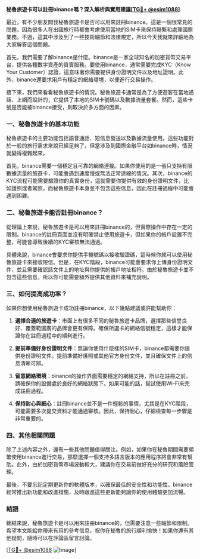 **秘魯旅遊卡可以註冊binance嗎？深入解析與實用建議[[TG💪+ @esim1088](https://t.me/s/esim1088)]**

最近，有不少朋友問我秘魯旅遊卡是否可以用來註冊binance。這是一個很常見的問題，因為很多人在出國旅行時都會考慮使用當地的SIM卡來保持聯繫和處理國際業務。不過，這其中涉及到了一些技術細節和法律規定，所以今天我就來詳細地為大家解答這個問題。

首先，我們需要了解binance是什麼。binance是一家全球知名的加密貨幣交易平台，提供各種數字資產的買賣服務。要使用binance，通常需要完成KYC（Know Your Customer）認證，這意味著你需要提供身份證明文件以及地址證明。此外，binance還要求用戶有穩定的網絡環境，以便進行交易操作。

接下來，我們來看看秘魯旅遊卡的情況。秘魯旅遊卡通常是為了方便遊客在當地通話、上網而設計的，它提供了本地的SIM卡號碼以及數據流量套餐。然而，這些卡號是否能被binance接受，則取決於多方面的因素。

### 一、秘魯旅遊卡的基本功能

秘魯旅遊卡的主要功能包括語音通話、短信息發送以及數據流量使用。這些功能對於一般的旅行需求來說已經足夠了，但當涉及到國際金融平台如binance時，情況就變得複雜起來。

首先，binance需要一個穩定且可靠的網絡連接。如果你使用的是一張只支持有限數據流量的旅遊卡，可能會遇到速度慢或無法正常連線的情況。其次，binance的KYC流程可能需要驗證你的真實身份，這就需要你提供有效的身份證明文件，比如護照或者駕照。而秘魯旅遊卡本身並不包含這些信息，因此在註冊過程中可能會遇到困難。

### 二、秘魯旅遊卡能否註冊binance？

從理論上來說，秘魯旅遊卡是可以用來註冊binance的，但實際操作中存在一定的限制。binance的註冊頁面並沒有明確禁止使用旅遊卡，但如果你的帳戶設置不完整，可能會導致後續的KYC審核無法通過。

具體來說，binance會要求你提供手機號碼以接收驗證碼，這時候你就可以使用秘魯旅遊卡來接收短信。但是，在KYC階段，binance可能會要求你上傳身份證明文件，並且需要確認該文件上的地址與你提供的帳戶地址相符。由於秘魯旅遊卡並不包含這些信息，所以你可能需要額外提供其他資料來補充說明。

### 三、如何提高成功率？

如果你想使用秘魯旅遊卡成功註冊binance，以下幾點建議或許能幫助你：

1. **選擇合適的旅遊卡**：市面上有很多不同的秘魯旅遊卡品牌，選擇那些信譽良好、覆蓋範圍廣的品牌會更有保障。確保所選卡的網絡信號穩定，這樣才能保證你在註冊過程中的順利進行。
   
2. **提前準備好身份證明文件**：無論你使用什麼樣的SIM卡，binance都需要你提供身份證明文件。提前準備好護照或其他官方身份文件，並且確保文件上的信息清晰可辨。

3. **留意網絡環境**：binance的操作界面需要穩定的網絡支持，所以在註冊之前，請確保你的設備處於良好的網絡狀態下。如果可能的話，嘗試使用Wi-Fi來完成註冊過程。

4. **保持耐心與細心**：註冊binance並不是一件輕鬆的事情，尤其是在KYC階段，可能需要多次提交資料才能通過審核。因此，保持耐心，仔細檢查每一步驟是非常重要的。

### 四、其他相關問題

除了上述內容之外，還有一些其他問題值得關注。例如，如果你在秘魯期間需要頻繁使用binance進行交易，那麼選擇一個支持多語言版本的應用程序將會非常有幫助。此外，由於加密貨幣市場波動較大，建議你在交易前做好充分的研究和風險管理。

最後，不要忘記定期更新你的軟體版本，以確保最佳的安全性和功能性。binance經常推出新功能和改進措施，及時跟進這些更新能夠讓你的使用體驗更加流暢。

### 結語

總結來說，秘魯旅遊卡是可以用來註冊binance的，但需要注意一些細節和限制。希望本文能給你帶來有用的參考信息，祝你在秘魯的旅行順利愉快！如果你還有其他疑問，隨時可以在評論區留言討論。

[[TG💪+ @esim1088](https://t.me/s/esim1088) ![Image](https://i.postimg.cc/4NQfJmqS/Snipaste-2025-05-13-00-14-12.png)]